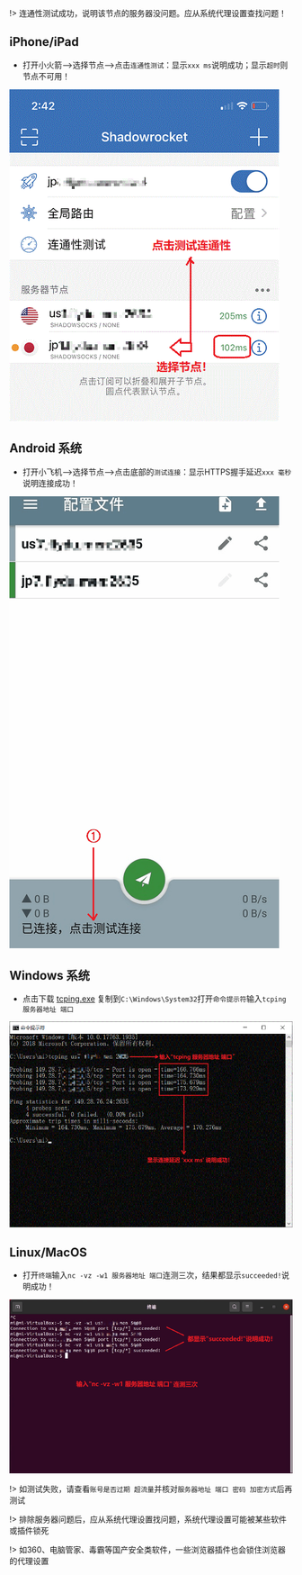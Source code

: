 
!> 连通性测试成功，说明该节点的服务器没问题。应从系统代理设置查找问题！

## iPhone/iPad

* 打开小火箭-->选择节点-->点击`连通性测试`：显示`xxx ms`说明成功；显示`超时`则节点不可用！

![test](media/apple/test.gif ':size=480')

## Android 系统

* 打开小飞机-->选择节点-->点击底部的`测试连接`：显示HTTPS握手延迟`xxx 毫秒`说明连接成功！

![test](media/android/test.gif ':size=480')

## Windows 系统

* 点击下载 <a href="media/win/tcping.exe" target="_blank">tcping.exe</a> 复制到`C:\Windows\System32`打开`命令提示符`输入`tcping 服务器地址 端口`

![test](media/win/test.gif ':size=640')

## Linux/MacOS 

* 打开`终端`输入`nc -vz -w1 服务器地址 端口`连测三次，结果都显示`succeeded!`说明成功！

![test](media/linux/test.gif ':size=640')

!> 如测试失败，请查看`账号是否过期 超流量`并核对`服务器地址 端口 密码 加密方式`后再测试

!> 排除服务器问题后，应从系统代理设置找问题，系统代理设置可能被某些软件或插件锁死

!> 如360、电脑管家、毒霸等国产安全类软件，一些浏览器插件也会锁住浏览器的代理设置
